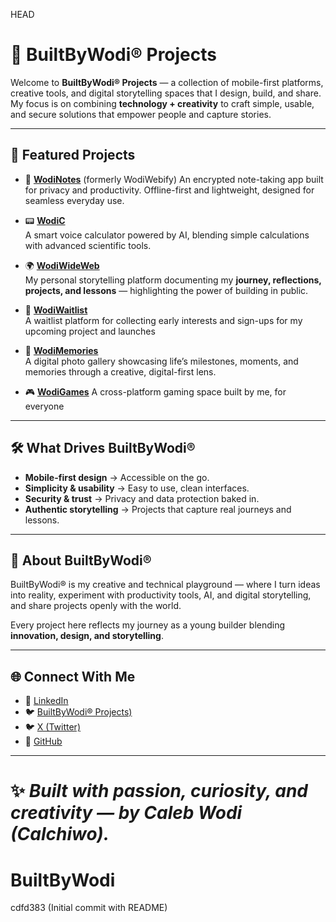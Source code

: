 HEAD
# 🚀 BuiltByWodi® Projects

Welcome to **BuiltByWodi® Projects** — a collection of mobile-first platforms, creative tools, and digital storytelling spaces that I design, build, and share.  
My focus is on combining **technology + creativity** to craft simple, usable, and secure solutions that empower people and capture stories.

---

## 🌟 Featured Projects

- 🔐 [**WodiNotes**](https://github.com/Calchiwo/WodiWebify) (formerly WodiWebify) 
  An encrypted note-taking app built for privacy and productivity. Offline-first and lightweight, designed for seamless everyday use.

- 📟 [**WodiC**](https://github.com/Calchiwo/WodiC)  
  A smart voice calculator powered by AI, blending simple calculations with advanced scientific tools.

- 🌍 [**WodiWideWeb**](https://wodiwideweb.netlify.app)  
  My personal storytelling platform documenting my **journey, reflections, projects, and lessons** — highlighting the power of building in public.

- 🧪 [**WodiWaitlist**](https://wodiwaitlist.netlify.app)  
  A waitlist platform for collecting early interests and sign-ups for my upcoming project and launches

- 📸 [**WodiMemories**](https://wodimemories.netlify.app)  
  A digital photo gallery showcasing life’s milestones, moments, and memories through a creative, digital-first lens.

- 🎮 [**WodiGames**](https://wodigames.netlify.app)
  A cross-platform gaming space built by me, for everyone
---

## 🛠️ What Drives BuiltByWodi®
- **Mobile-first design** → Accessible on the go.  
- **Simplicity & usability** → Easy to use, clean interfaces.  
- **Security & trust** → Privacy and data protection baked in.  
- **Authentic storytelling** → Projects that capture real journeys and lessons.

---

## 📌 About BuiltByWodi®
BuiltByWodi® is my creative and technical playground — where I turn ideas into reality, experiment with productivity tools, AI, and digital storytelling, and share projects openly with the world.  

Every project here reflects my journey as a young builder blending **innovation, design, and storytelling**.

---

## 🌐 Connect With Me
- 💼 [LinkedIn](https://linkedin.com/in/Calchiwo)
- 🐦 [BuiltByWodi® Projects)](https://x.com/BuiltByWodi)  
- 🐦 [X (Twitter)](https://x.com/calchiwo)  
- 📂 [GitHub](https://github.com/Calchiwo/BuiltByWodi)

---

✨ *Built with passion, curiosity, and creativity — by Caleb Wodi (Calchiwo).*
=======
# BuiltByWodi
cdfd383 (Initial commit with README)
